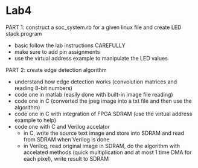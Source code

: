 # Lab4
PART 1: construct a soc_system.rb for a given linux file and create LED stack program
- basic follow the lab instructions CAREFULLY
- make sure to add pin assignments
- use the virtual address example to manipulate the LED values

PART 2: create edge detection algorithm
- understand how edge detection works (convolution matrices and reading 8-bit numbers)
- code one in matlab (easily done with built-in image file reading)
- code one in C (converted the jpeg image into a txt file and then use the algorithm)
- code one in C with integration of FPGA SDRAM (use the virtual address example to help)
- code one with C and Verilog accelator
    - in C, write the source text image and store into SDRAM and 
        read from SDRAM when Verilog is done
    - in Verilog, read original image in SDRAM,
        do the algorithm with accelated methods (quick multiplication and at most 1 time DMA for each pixel),
        write result to SDRAM
